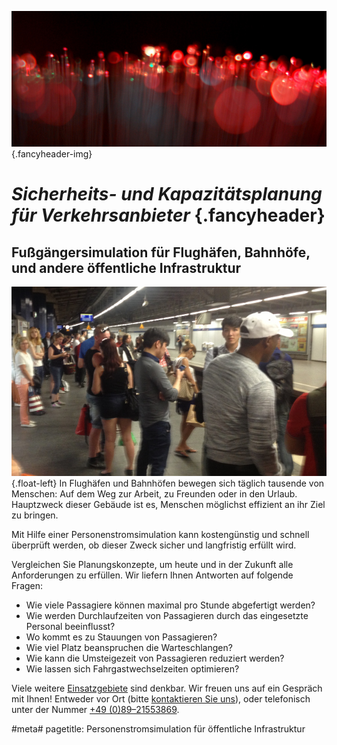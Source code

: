 ![](/img/accurate-bild-start.jpg) {.fancyheader-img}
# *Sicherheits- und Kapazitätsplanung für Verkehrsanbieter* {.fancyheader}

## Fußgängersimulation für Flughäfen, Bahnhöfe, und andere öffentliche Infrastruktur

![Menschen in der Münchner S-Bahn](/img/menschen-in-der-sbahn.jpg) {.float-left}
In Flughäfen und Bahnhöfen bewegen sich täglich tausende von Menschen: 
Auf dem Weg zur Arbeit, zu Freunden oder in den Urlaub.
Hauptzweck dieser Gebäude ist es, Menschen möglichst effizient an ihr Ziel zu bringen.

Mit Hilfe einer Personenstromsimulation kann kostengünstig und schnell überprüft werden, ob dieser Zweck sicher und langfristig erfüllt wird. 

Vergleichen Sie Planungskonzepte, um heute und in der Zukunft alle Anforderungen zu erfüllen.
Wir liefern Ihnen Antworten auf folgende Fragen:

- Wie viele Passagiere können maximal pro Stunde abgefertigt werden?
- Wie werden Durchlaufzeiten von Passagieren durch das eingesetzte Personal beeinflusst?
- Wo kommt es zu Stauungen von Passagieren?
- Wie viel Platz beanspruchen die Warteschlangen?
- Wie kann die Umsteigezeit von Passagieren reduziert werden?
- Wie lassen sich Fahrgastwechselzeiten optimieren?

Viele weitere [Einsatzgebiete](/referenzen) sind denkbar. Wir freuen uns auf ein Gespräch mit Ihnen! Entweder vor Ort (bitte [kontaktieren Sie uns](/kontakt)), oder telefonisch unter der Nummer <a class="tel" href="tel:+498921553869">+49 (0)89&ndash;21553869</a>.



#meta#
pagetitle: Personenstromsimulation für öffentliche Infrastruktur

